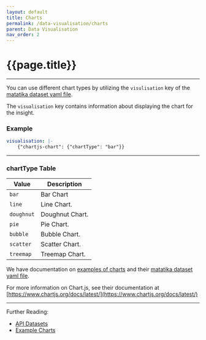 ```yaml
---
layout: default
title: Charts
permalink: /data-visualisation/charts
parent: Data Visualisation
nav_order: 2
---
```


# {{page.title}}

---

You can use different chart types by utilizing the `visulisation` key of the [matatika dataset yaml file](../cli/dataset-yaml).

The `visualisation` key contains information about displaying the chart for the insight.

### Example

```yaml
visualisation: |-
    {"chartjs-chart": {"chartType": "bar"}}
```

---

### chartType Table

Value | Description
----- | -----------
`bar` | Bar Chart
`line` | Line Chart.
`doughnut` | Doughnut Chart.
`pie` | Pie Chart.
`bubble` | Bubble Chart.
`scatter` | Scatter Chart.
`treemap` | Treemap Chart.

We have documentation on [examples of charts](examples) and their [matatika dataset yaml file](../cli/dataset-yaml).

For more information on Chart.js, see their documentation at [https://www.chartjs.org/docs/latest/](https://www.chartjs.org/docs/latest/)

---

Further Reading: 

- [API Datasets](../api/resources/datasets)
- [Example Charts](examples)
